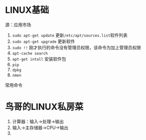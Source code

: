 # LINUX基础

源：应用市场

1. `sudo apt-get update` 更新`/etc/apt/sources.list`软件列表
2. `sudo apt-get upgrade` 更新软件
3. `sudo !!` 刚才执行的命令没有管理员权限，该命令为加上管理员权限
4. `apt-cache search` 
5. `apt-get intall` 安装软件包
6. `pip` 
7. `dpkg` 
8. `nmon` 

常用命令



# 鸟哥的LINUX私房菜

1. 计算器：输入->处理->输出
2. 输入->主存储器->CPU->输出
3. 

